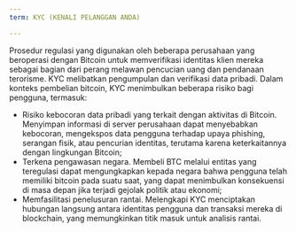 ```yaml
---
term: KYC (KENALI PELANGGAN ANDA)

---
```

Prosedur regulasi yang digunakan oleh beberapa perusahaan yang beroperasi dengan Bitcoin untuk memverifikasi identitas klien mereka sebagai bagian dari perang melawan pencucian uang dan pendanaan terorisme. KYC melibatkan pengumpulan dan verifikasi data pribadi. Dalam konteks pembelian bitcoin, KYC menimbulkan beberapa risiko bagi pengguna, termasuk:


- Risiko kebocoran data pribadi yang terkait dengan aktivitas di Bitcoin. Menyimpan informasi di server perusahaan dapat menyebabkan kebocoran, mengekspos data pengguna terhadap upaya phishing, serangan fisik, atau pencurian identitas, terutama karena keterkaitannya dengan lingkungan Bitcoin;
- Terkena pengawasan negara. Membeli BTC melalui entitas yang teregulasi dapat mengungkapkan kepada negara bahwa pengguna telah memiliki bitcoin pada suatu saat, yang dapat menimbulkan konsekuensi di masa depan jika terjadi gejolak politik atau ekonomi;
- Memfasilitasi penelusuran rantai. Melengkapi KYC menciptakan hubungan langsung antara identitas pengguna dan transaksi mereka di blockchain, yang memungkinkan titik masuk untuk analisis rantai.
